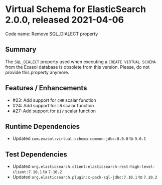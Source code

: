 # Virtual Schema for ElasticSearch 2.0.0, released 2021-04-06

Code name: Remove SQL_DIALECT property

## Summary

The `SQL_DIALECT` property used when executing a `CREATE VIRTUAL SCHEMA` from the Exasol database is obsolete from this version. Please, do not provide this property anymore.

## Features / Enhancements

* #23: Add support for `CHR` scalar function
* #24: Add support for `LN` scalar function
* #27: Add support for `DIV` scalar function

## Runtime Dependencies

* Updated `com.exasol:virtual-schema-common-jdbc:8.0.0` to `9.0.1`

## Test Dependencies

* Updated `org.elasticsearch.client:elasticsearch-rest-high-level-client:7.10.1` to `7.10.2`
* Updated `org.elasticsearch.plugin:x-pack-sql-jdbc:7.10.1` to `7.10.2`